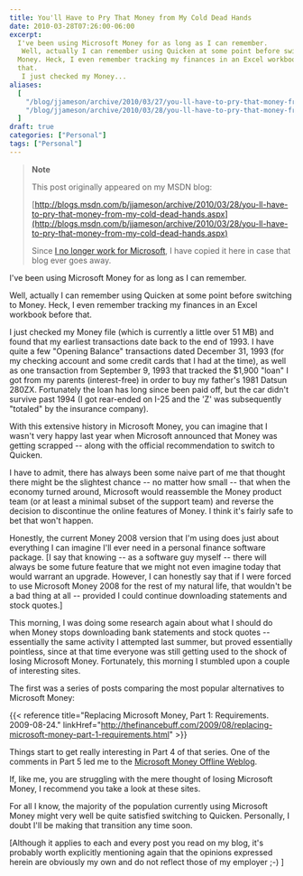 ```yaml
---
title: You'll Have to Pry That Money from My Cold Dead Hands
date: 2010-03-28T07:26:00-06:00
excerpt:
  I've been using Microsoft Money for as long as I can remember. 
   Well, actually I can remember using Quicken at some point before switching to
  Money. Heck, I even remember tracking my finances in an Excel workbook before
  that. 
   I just checked my Money...
aliases:
  [
    "/blog/jjameson/archive/2010/03/27/you-ll-have-to-pry-that-money-from-my-cold-dead-hands.aspx",
    "/blog/jjameson/archive/2010/03/28/you-ll-have-to-pry-that-money-from-my-cold-dead-hands.aspx",
  ]
draft: true
categories: ["Personal"]
tags: ["Personal"]
---
```


> **Note**
>
> This post originally appeared on my MSDN blog:
>
> [http://blogs.msdn.com/b/jjameson/archive/2010/03/28/you-ll-have-to-pry-that-money-from-my-cold-dead-hands.aspx](http://blogs.msdn.com/b/jjameson/archive/2010/03/28/you-ll-have-to-pry-that-money-from-my-cold-dead-hands.aspx)
>
> Since
> [I no longer work for Microsoft](/blog/jjameson/2011/09/02/last-day-with-microsoft),
> I have copied it here in case that blog ever goes away.

I've been using Microsoft Money for as long as I can remember.

Well, actually I can remember using Quicken at some point before switching to
Money. Heck, I even remember tracking my finances in an Excel workbook before
that.

I just checked my Money file (which is currently a little over 51 MB) and found
that my earliest transactions date back to the end of 1993. I have quite a few
"Opening Balance" transactions dated December 31, 1993 (for my checking account
and some credit cards that I had at the time), as well as one transaction from
September 9, 1993 that tracked the $1,900 "loan" I got from my parents
(interest-free) in order to buy my father's 1981 Datsun 280ZX. Fortunately the
loan has long since been paid off, but the car didn't survive past 1994 (I got
rear-ended on I-25 and the 'Z' was subsequently "totaled" by the insurance
company).

With this extensive history in Microsoft Money, you can imagine that I wasn't
very happy last year when Microsoft announced that Money was getting scrapped --
along with the official recommendation to switch to Quicken.

I have to admit, there has always been some naive part of me that thought there
might be the slightest chance -- no matter how small -- that when the economy
turned around, Microsoft would reassemble the Money product team (or at least a
minimal subset of the support team) and reverse the decision to discontinue the
online features of Money. I think it's fairly safe to bet that won't happen.

Honestly, the current Money 2008 version that I'm using does just about
everything I can imagine I'll ever need in a personal finance software package.
[I say that knowing -- as a software guy myself -- there will always be some
future feature that we might not even imagine today that would warrant an
upgrade. However, I can honestly say that if I were forced to use Microsoft
Money 2008 for the rest of my natural life, that wouldn't be a bad thing at all
-- provided I could continue downloading statements and stock quotes.]

This morning, I was doing some research again about what I should do when Money
stops downloading bank statements and stock quotes -- essentially the same
activity I attempted last summer, but proved essentially pointless, since at
that time everyone was still getting used to the shock of losing Microsoft
Money. Fortunately, this morning I stumbled upon a couple of interesting sites.

The first was a series of posts comparing the most popular alternatives to
Microsoft Money:

{{< reference
title="Replacing Microsoft Money, Part 1: Requirements. 2009-08-24."
linkHref="http://thefinancebuff.com/2009/08/replacing-microsoft-money-part-1-requirements.html" >}}

Things start to get really interesting in Part 4 of that series. One of the
comments in Part 5 led me to the
[Microsoft Money Offline Weblog](http://microsoftmoneyoffline.wordpress.com/).

If, like me, you are struggling with the mere thought of losing Microsoft Money,
I recommend you take a look at these sites.

For all I know, the majority of the population currently using Microsoft Money
might very well be quite satisfied switching to Quicken. Personally, I doubt
I'll be making that transition any time soon.

[Although it applies to each and every post you read on my blog, it's probably
worth explicitly mentioning again that the opinions expressed herein are
obviously my own and do not reflect those of my employer ;-) ]
